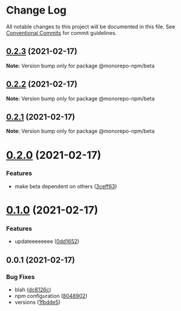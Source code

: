 # Change Log

All notable changes to this project will be documented in this file.
See [Conventional Commits](https://conventionalcommits.org) for commit guidelines.

## [0.2.3](https://github.com/developer239/monorepo-npm/compare/@monorepo-npm/beta@0.2.2...@monorepo-npm/beta@0.2.3) (2021-02-17)

**Note:** Version bump only for package @monorepo-npm/beta





## [0.2.2](https://github.com/developer239/monorepo-npm/compare/@monorepo-npm/beta@0.2.1...@monorepo-npm/beta@0.2.2) (2021-02-17)

**Note:** Version bump only for package @monorepo-npm/beta





## [0.2.1](https://github.com/developer239/monorepo-npm/compare/@monorepo-npm/beta@0.2.0...@monorepo-npm/beta@0.2.1) (2021-02-17)

**Note:** Version bump only for package @monorepo-npm/beta





# [0.2.0](https://github.com/developer239/monorepo-npm/compare/@monorepo-npm/beta@0.1.0...@monorepo-npm/beta@0.2.0) (2021-02-17)


### Features

* make beta dependent on others ([3ceff63](https://github.com/developer239/monorepo-npm/commit/3ceff634277ef50253fc6a0aff0771f82efda09e))





# [0.1.0](https://github.com/developer239/monorepo-npm/compare/@monorepo-npm/beta@0.0.1...@monorepo-npm/beta@0.1.0) (2021-02-17)


### Features

* updateeeeeeee ([0dd1652](https://github.com/developer239/monorepo-npm/commit/0dd165206ea75541cd6034877f608925f77fc3f0))





## 0.0.1 (2021-02-17)


### Bug Fixes

* blah ([dc8126c](https://github.com/developer239/monorepo-npm/commit/dc8126caa5a27a58bf094063cf002e8bfabc7714))
* npm configuration ([8048902](https://github.com/developer239/monorepo-npm/commit/804890284f5b2e56282fc8a6b1b45440f01831be))
* versions ([1fbdde5](https://github.com/developer239/monorepo-npm/commit/1fbdde551d8ebbeee37cd276eb6745e742802266))
